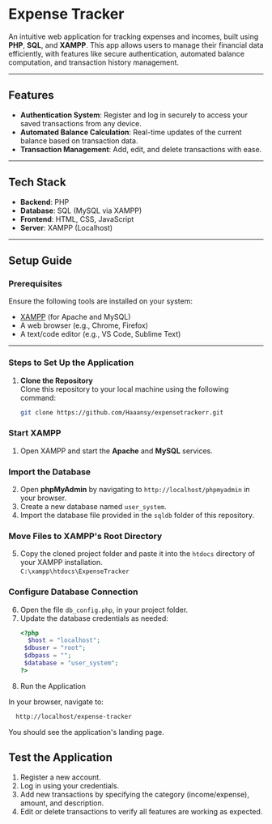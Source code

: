 # Expense Tracker

An intuitive web application for tracking expenses and incomes, built using **PHP**, **SQL**, and **XAMPP**. This app allows users to manage their financial data efficiently, with features like secure authentication, automated balance computation, and transaction history management.

---

## Features

- **Authentication System**: Register and log in securely to access your saved transactions from any device.
- **Automated Balance Calculation**: Real-time updates of the current balance based on transaction data.
- **Transaction Management**: Add, edit, and delete transactions with ease.

---

## Tech Stack

- **Backend**: PHP
- **Database**: SQL (MySQL via XAMPP)
- **Frontend**: HTML, CSS, JavaScript
- **Server**: XAMPP (Localhost)

---

## Setup Guide

### Prerequisites

Ensure the following tools are installed on your system:

- [XAMPP](https://www.apachefriends.org/index.html) (for Apache and MySQL)
- A web browser (e.g., Chrome, Firefox)
- A text/code editor (e.g., VS Code, Sublime Text)

---

### Steps to Set Up the Application

1. **Clone the Repository**  
   Clone this repository to your local machine using the following command:

   ```bash
   git clone https://github.com/Haaansy/expensetrackerr.git

### Start XAMPP

1. Open XAMPP and start the **Apache** and **MySQL** services.

### Import the Database

2. Open **phpMyAdmin** by navigating to `http://localhost/phpmyadmin` in your browser.
3. Create a new database named `user_system`.
4. Import the database file provided in the `sqldb` folder of this repository.

### Move Files to XAMPP's Root Directory

5. Copy the cloned project folder and paste it into the `htdocs` directory of your XAMPP installation.  
   `C:\xampp\htdocs\ExpenseTracker`

### Configure Database Connection

6. Open the file `db_config.php`, in your project folder.
7. Update the database credentials as needed:
   ```php
   <?php
     $host = "localhost";
    $dbuser = "root";
    $dbpass = "";
    $database = "user_system";
   ?>
8. Run the Application

In your browser, navigate to:
```bash
  http://localhost/expense-tracker
```

You should see the application's landing page.

## Test the Application

1. Register a new account.
2. Log in using your credentials.
3. Add new transactions by specifying the category (income/expense), amount, and description.
4. Edit or delete transactions to verify all features are working as expected.

